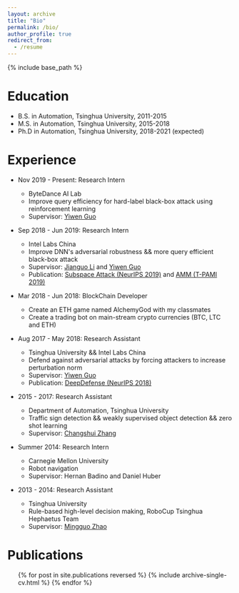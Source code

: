 ```yaml
---
layout: archive
title: "Bio"
permalink: /bio/
author_profile: true
redirect_from:
  - /resume
---
```


{% include base_path %}

Education
======
* B.S. in Automation, Tsinghua University, 2011-2015
* M.S. in Automation, Tsinghua University, 2015-2018
* Ph.D in Automation, Tsinghua University, 2018-2021 (expected)

Experience
======
* Nov 2019 - Present: Research Intern 
  * ByteDance AI Lab
  * Improve query efficiency for hard-label black-box attack using reinforcement learning
  * Supervisor: [Yiwen Guo](https://yiwenguo.github.io/)

* Sep 2018 - Jun 2019: Research Intern
  * Intel Labs China
  * Improve DNN's adversarial robustness && more query efficient black-box attack
  * Supervisor: [Jianguo Li](https://sites.google.com/site/leeplus/) and [Yiwen Guo](https://yiwenguo.github.io/)
  * Publication: [Subspace Attack (NeurIPS 2019)](/publication/subspace_attack) and [AMM (T-PAMI 2019)](/publication/amm)

* Mar 2018 - Jun 2018: BlockChain Developer
  * Create an ETH game named AlchemyGod with my classmates
  * Create a trading bot on main-stream crypto currencies (BTC, LTC and ETH) 

* Aug 2017 - May 2018: Research Assistant
  * Tsinghua University && Intel Labs China
  * Defend against adversarial attacks by forcing attackers to increase perturbation norm
  * Supervisor: [Yiwen Guo](https://yiwenguo.github.io/)
  * Publication: [DeepDefense (NeurIPS 2018)](/publication/deepdefense)

* 2015 - 2017: Research Assistant
  * Department of Automation, Tsinghua University
  * Traffic sign detection && weakly supervised object detection && zero shot learning
  * Supervisor: [Changshui Zhang](http://bigeye.au.tsinghua.edu.cn/Introduction.html)

* Summer 2014: Research Intern
  * Carnegie Mellon University
  * Robot navigation
  * Supervisor: Hernan Badino and Daniel Huber

* 2013 - 2014: Research Assistant
  * Tsinghua University
  * Rule-based high-level decision making, RoboCup Tsinghua Hephaetus Team
  * Supervisor: [Mingguo Zhao](http://www.au.tsinghua.edu.cn/publish/au/1714/2011/20110419143803776883049/20110419143803776883049_.html)

Publications
======
  <ul>{% for post in site.publications reversed %}
    {% include archive-single-cv.html %}
  {% endfor %}</ul>
